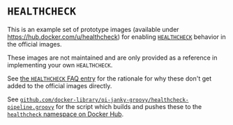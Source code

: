 # `HEALTHCHECK`

This is an example set of prototype images (available under https://hub.docker.com/u/healthcheck) for enabling [`HEALTHCHECK`](https://github.com/docker/docker/issues/21142) behavior in the official images.

These images are not maintained and are only provided as a reference in implementing your own `HEALTHCHECK`.

See [the `HEALTHCHECK` FAQ entry](https://github.com/docker-library/faq#healthcheck) for the rationale for why these don't get added to the official images directly.

See [`github.com/docker-library/oi-janky-groovy/healthcheck-pipeline.groovy`](https://github.com/docker-library/oi-janky-groovy/blob/master/healthcheck-pipeline.groovy) for the script which builds and pushes these to the [`healthcheck` namespace on Docker Hub](https://hub.docker.com/u/healthcheck/).
